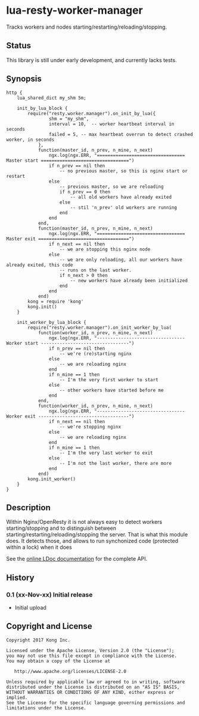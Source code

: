 # lua-resty-worker-manager


Tracks workers and nodes starting/restarting/reloading/stopping.

## Status

This library is still under early development, and currently lacks tests.

## Synopsis

```nginx
http {
    lua_shared_dict my_shm 5m;

    init_by_lua_block {
        require("resty.worker.manager").on_init_by_lua({
                shm = "my_shm",
                interval = 10,  -- worker heartbeat interval in seconds
                failed = 5, -- max heartbeat overrun to detect crashed worker, in seconds
            },
            function(master_id, n_prev, n_mine, n_next)
                ngx.log(ngx.ERR, "================================= Master start =================================")
                if n_prev == nil then
                    -- no previous master, so this is nginx start or restart
                else
                    -- previous master, so we are reloading
                    if n_prev == 0 then
                        -- all old workers have already exited
                    else
                        -- stil 'n_prev' old workers are running
                    end
                end
            end,
            function(master_id, n_prev, n_mine, n_next)
                ngx.log(ngx.ERR, "================================= Master exit ==================================")
                if n_next == nil then
                    -- we are stopping this nginx node
                else
                    -- we are only reloading, all our workers have already exited, this code
                    -- runs on the last worker.
                    if n_next > 0 then
                        -- new workers have already been initialized
                    end
                end
            end)
        kong = require 'kong'
        kong.init()
    }

    init_worker_by_lua_block {
        require("resty.worker.manager").on_init_worker_by_lua(
            function(worker_id, n_prev, n_mine, n_next)
                ngx.log(ngx.ERR, "--------------------------------- Worker start ---------------------------------")
                if n_prev == nil then
                    -- we're (re)starting nginx
                else
                    -- we are reloading nginx
                end
                if n_mine == 1 then
                    -- I'm the very first worker to start
                else
                    -- other workers have started before me
                end
            end,
            function(worker_id, n_prev, n_mine, n_next)
                ngx.log(ngx.ERR, "--------------------------------- Worker exit ----------------------------------")
                if n_next == nil then
                    -- we're stopping nginx
                else
                    -- we are reloading nginx
                end
                if n_mine == 1 then
                    -- I'm the very last worker to exit
                else
                    -- I'm not the last worker, there are more
                end
            end)
        kong.init_worker()
    }
}
```

## Description

Within Nginx/OpenResty it is not always easy to detect workers starting/stopping
and to distinguish between starting/restarting/reloading/stopping the server.
That is what this module does. It detects those, and allows to run synchonized
code (protected within a lock) when it does

See the [online LDoc documentation](http://kong.github.io/lua-resty-worker-manager)
for the complete API.

## History

### 0.1 (xx-Nov-xx) Initial release

  * Initial upload

## Copyright and License

```
Copyright 2017 Kong Inc.

Licensed under the Apache License, Version 2.0 (the "License");
you may not use this file except in compliance with the License.
You may obtain a copy of the License at

   http://www.apache.org/licenses/LICENSE-2.0

Unless required by applicable law or agreed to in writing, software
distributed under the License is distributed on an "AS IS" BASIS,
WITHOUT WARRANTIES OR CONDITIONS OF ANY KIND, either express or implied.
See the License for the specific language governing permissions and
limitations under the License.
```

